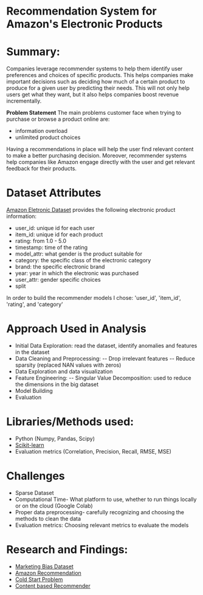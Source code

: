 # Recommendation System for Amazon's Electronic Products

# Summary:

Companies leverage recommender systems to help them identify user preferences and choices of specific products. This helps companies make important decisions such as deciding how much of a certain product to produce for a given user by predicting their needs. This will not only help users get what they want, but it also helps companies boost revenue incrementally.

**Problem Statement**
The main problems customer face when trying to purchase or browse a product online are:
- information overload
- unlimited product choices

Having a recommendations in place will help the user find relevant content to make a better purchasing decision. Moreover, recommender systems help companies like Amazon engage directly with the user and get relevant feedback for their products.

# Dataset Attributes

[Amazon Eletronic Dataset](https://cseweb.ucsd.edu/~jmcauley/datasets.html#market_bias) provides the following electronic product information:

- user_id: unique id for each user
- item_id: unique id for each product
- rating: from 1.0 - 5.0
- timestamp: time of the rating
- model_attr: what gender is the product suitable for
- category: the specific class of the electronic category
- brand: the specific electronic brand
- year: year in which the electronic was purchased
- user_attr: gender specific choices
- split

In order to build the recommender models I chose: 'user_id', 'item_id', 'rating', and 'category'

# Approach Used in Analysis

- Initial Data Exploration: read the dataset, identify anomalies and features in the dataset
- Data Cleaning and Preprocessing: 
  -- Drop irrelevant features
  -- Reduce sparsity (replaced NAN values with zeros)
- Data Exploration and data visualization
- Feature Engineering: 
  -- Singular Value Decomposition: used to reduce the dimensions in the big dataset
- Model Building
- Evaluation

# Libraries/Methods used:

- Python (Numpy, Pandas, Scipy)
- [Scikit-learn](https://scikit-learn.org/)
- Evaluation metrics (Correlation, Precision, Recall, RMSE, MSE)

# Challenges

- Sparse Dataset
- Computational Time- What platform to use, whether to run things locally or on the cloud (Google Colab)
- Proper data preprocessing- carefully recognizing and choosing the methods to clean the data
- Evaluation metrics: Choosing relevant metrics to evaluate the models

# Research and Findings:

- [Marketing Bias Dataset](https://cseweb.ucsd.edu/~jmcauley/datasets.html#market_bias)
- [Amazon Recommendation](https://aws.amazon.com/personalize/)
- [Cold Start Problem](https://www.wikiwand.com/en/Cold_start_(recommender_systems))
- [Content based Recommender](https://www.analyticsvidhya.com/blog/2015/08/beginners-guide-learn-content-based-recommender-systems/)
